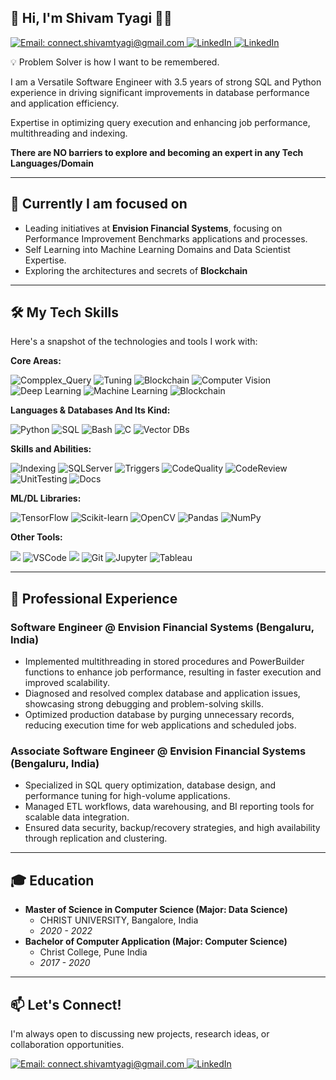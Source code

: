 ## 👋 Hi, I'm Shivam Tyagi 👨🏻

<p align="left">
  <a href="mailto:connect.shivamtyagi@gmail.com">
    <img src='https://img.shields.io/badge/Email-connect.shivamtyagi@gmail.com-orange' alt='Email: connect.shivamtyagi@gmail.com' />
  </a>
  <a href="https://www.linkedin.com/in/shivam-tyagi-b1b040165/">
    <!-- <img alt="LinkedIn" src="https://img.shields.io/badge/LinkedIn-dhirendrachoudhary-blue?style=flat-square&logo=linkedin"/>  -->
    <img src='https://img.shields.io/badge/LinkedIn-shivamtyagi-orange?style=flat-square&logo=linkedin' alt='LinkedIn' />
  </a>
  <a href="https://leetcode.com/u/Shivam_Tyagi/">
    <!-- <img alt="LinkedIn" src="https://img.shields.io/badge/LinkedIn-dhirendrachoudhary-blue?style=flat-square&logo=linkedin"/>  -->
    <img src='https://img.shields.io/badge/LeetCode-Problem_Solving_Abilities-orange?style=flat-square&logo=linkedin' alt='LinkedIn' />
  </a>
  
</p>


💡 Problem Solver is how I want to be remembered.

I am a Versatile Software Engineer with 3.5 years of strong SQL and Python experience in driving significant improvements in database performance and application efficiency.

Expertise in optimizing query execution and enhancing job performance, multithreading and indexing.

**There are NO barriers to explore and becoming an expert in any Tech Languages/Domain**

---
## 🥏 Currently I am focused on

* Leading initiatives at **Envision Financial Systems**, focusing on Performance Improvement Benchmarks applications and processes.
* Self Learning into Machine Learning Domains and Data Scientist Expertise.
* Exploring the architectures and secrets of **Blockchain**

---

## 🛠️ My Tech Skills
Here's a snapshot of the technologies and tools I work with:

**Core Areas:**
<p align="left">
  <img src="https://img.shields.io/badge/Complex_Queries_SQL-teal?style=for-the-badge" alt="Compplex_Query"/>
  <img src="https://img.shields.io/badge/Performance_Tuning-F0E68C?style=for-the-badge" alt="Tuning"/>
  <img src="https://img.shields.io/badge/Store_Procedures-2F80ED?style=for-the-badge" alt="Blockchain"/>
  <img src="https://img.shields.io/badge/Computer_Vision-darkgreen?style=for-the-badge&logo=opencv&logoColor=white" alt="Computer Vision"/>
  <img src="https://img.shields.io/badge/Deep_Learning-orange?style=for-the-badge&logo=tensorflow" alt="Deep Learning"/>
  <img src="https://img.shields.io/badge/Machine_Learning-yellowgreen?style=for-the-badge&logo=scikitlearn" alt="Machine Learning"/>
  <img src="https://img.shields.io/badge/Blockchain-teal?style=for-the-badge" alt="Blockchain"/>
</p>


**Languages & Databases And Its Kind:**
<p align="left">
  <img src="https://img.shields.io/badge/Python-3776AB?style=for-the-badge&logo=python&logoColor=white" alt="Python"/>
  <img src="https://img.shields.io/badge/SQLServer-4479A1?style=for-the-badge&logo=postgresql&logoColor=white" alt="SQL"/>
  <img src="https://img.shields.io/badge/T_SQL-4EAA25?style=for-the-badge&logo=sql&logoColor=white" alt="Bash"/>
  <img src="https://img.shields.io/badge/OOPs-A8B9CC?style=for-the-badge&logo=oops&logoColor=black" alt="C"/>
  <img src="https://img.shields.io/badge/Vector_DBs-2F80ED?style=for-the-badge" alt="Vector DBs"/>
</p>

**Skills and Abilities:**
<p align="left">
  <img src="https://img.shields.io/badge/Indexing-3776AB?style=for-the-badge" alt="Indexing"/>
  <img src="https://img.shields.io/badge/Data_Framing-4479A1?style=for-the-badge" alt="SQLServer"/>
  <img src="https://img.shields.io/badge/Triggers-4EAA25?style=for-the-badge" alt="Triggers"/>
  <img src="https://img.shields.io/badge/Code_Quality-A8B9CC?style=for-the-badge" alt="CodeQuality"/>
  <img src="https://img.shields.io/badge/Code_Review-008CC1?style=for-the-badge" alt="CodeReview"/>
  <img src="https://img.shields.io/badge/Unit_Testing-336791?style=for-the-badge" alt="UnitTesting"/>
  <img src="https://img.shields.io/badge/Documentation-4479A1?style=for-the-badge" alt="Docs"/>
</p>

**ML/DL Libraries:**
<p align="left">
  <img src="https://img.shields.io/badge/TensorFlow-FF6F00?style=for-the-badge&logo=tensorflow&logoColor=white" alt="TensorFlow"/>
  <img src="https://img.shields.io/badge/Scikit--learn-F7931E?style=for-the-badge&logo=scikitlearn&logoColor=white" alt="Scikit-learn"/>
  <img src="https://img.shields.io/badge/OpenCV-5C3EE8?style=for-the-badge&logo=opencv&logoColor=white" alt="OpenCV"/>
  <img src="https://img.shields.io/badge/Pandas-150458?style=for-the-badge&logo=pandas&logoColor=white" alt="Pandas"/>
  <img src="https://img.shields.io/badge/NumPy-013243?style=for-the-badge&logo=numpy&logoColor=white" alt="NumPy"/>
</p>

**Other Tools:**
<p align="left">
  <img src="https://img.shields.io/badge/google_colab-F0E68C?style=for-the-badge&logo=google-colab&logoColor=black"/>
  <img src="https://img.shields.io/badge/VSCode-2F80ED?style=for-the-badge" alt="VSCode"/>
  <img src="https://img.shields.io/badge/google_colab-F0E68C?style=for-the-badge&logo=google-colab&logoColor=black"/>
  <img src="https://img.shields.io/badge/Git-F05032?style=for-the-badge&logo=git&logoColor=white" alt="Git"/>
  <img src="https://img.shields.io/badge/Jupyter-F37626?style=for-the-badge&logo=jupyter&logoColor=white" alt="Jupyter"/>
  <img src="https://img.shields.io/badge/Tableau-E97627?style=for-the-badge&logo=tableau&logoColor=white" alt="Tableau"/>
</p>

---

## 💼 Professional Experience

### Software Engineer @ Envision Financial Systems (Bengaluru, India)

*  Implemented multithreading in stored procedures and PowerBuilder functions to enhance job performance, resulting in faster execution and improved scalability.
*  Diagnosed and resolved complex database and application issues, showcasing strong debugging and problem-solving skills.
*  Optimized production database by purging unnecessary records, reducing execution time for web applications and scheduled jobs.

### Associate Software Engineer @ Envision Financial Systems (Bengaluru, India)

*  Specialized in SQL query optimization, database design, and performance tuning for high-volume applications.
*  Managed ETL workflows, data warehousing, and BI reporting tools for scalable data integration.
*  Ensured data security, backup/recovery strategies, and high availability through replication and clustering.

---

## 🎓 Education
* **Master of Science in Computer Science (Major: Data Science)**
    * CHRIST UNIVERSITY, Bangalore, India
    * *2020 - 2022*
* **Bachelor of Computer Application (Major: Computer Science)**
    * Christ College, Pune India
    * *2017 - 2020*

---

## 📫 Let's Connect!

I'm always open to discussing new projects, research ideas, or collaboration opportunities.

<p align="left">
  <a href="mailto:connect.shivamtyagi@gmail.com">
    <img src='https://img.shields.io/badge/Email-connect.shivamtyagi@gmail.com-orange' alt='Email: connect.shivamtyagi@gmail.com' />
  </a>
  <a href="https://www.linkedin.com/in/shivam-tyagi-b1b040165/">
    <!-- <img alt="LinkedIn" src="https://img.shields.io/badge/LinkedIn-dhirendrachoudhary-blue?style=flat-square&logo=linkedin"/>  -->
    <img src='https://img.shields.io/badge/LinkedIn-shivamtyagi-orange?style=flat-square&logo=linkedin' alt='LinkedIn' />
  </a>
</p>
<!-- <img src="https://github-readme-stats.vercel.app/api/top-langs?username=madushadhanushka&show_icons=true&locale=en&layout=compact&theme=chartreuse-dark" alt="ovi" />

<!--
**shivamtyagi577/shivamtyagi577** is a ✨ _special_ ✨ repository because its `README.md` (this file) appears on your GitHub profile.

Here are some ideas to get you started:

- 🔭 I’m currently working on ...
- 🌱 I’m currently learning ...
- 👯 I’m looking to collaborate on ...
- 🤔 I’m looking for help with ...
- 💬 Ask me about ...
- 📫 How to reach me: ...
- 😄 Pronouns: ...
- ⚡ Fun fact: ...
-->
